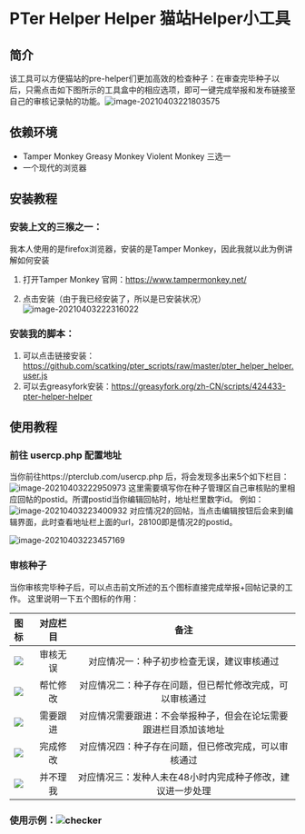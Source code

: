 # PTer Helper Helper 猫站Helper小工具

## 简介

该工具可以方便猫站的pre-helper们更加高效的检查种子：在审查完毕种子以后，只需点击如下图所示的工具盒中的相应选项，即可一键完成举报和发布链接至自己的审核记录帖的功能。![image-20210403221803575](https://img.pterclub.com/images/2021/04/03/image-20210403221803575.png)

## 依赖环境

* Tamper Monkey Greasy Monkey Violent Monkey 三选一
* 一个现代的浏览器

## 安装教程

### 安装上文的三猴之一：
我本人使用的是firefox浏览器，安装的是Tamper Monkey，因此我就以此为例讲解如何安装
1. 打开Tamper Monkey 官网：https://www.tampermonkey.net/

2. 点击安装（由于我已经安装了，所以是已安装状况）![image-20210403222316022](https://img.pterclub.com/images/2021/04/03/image-20210403222316022.png)

### 安装我的脚本：
1. 可以点击链接安装：https://github.com/scatking/pter_scripts/raw/master/pter_helper_helper.user.js
2. 可以去greasyfork安装：https://greasyfork.org/zh-CN/scripts/424433-pter-helper-helper

## 使用教程

### 前往 usercp.php 配置地址
当你前往https://pterclub.com/usercp.php 后，将会发现多出来5个如下栏目：
![image-20210403222950973](https://img.pterclub.com/images/2021/04/03/image-20210403222950973.png)
这里需要填写你在种子管理区自己审核贴的里相应回帖的postid。所谓postid当你编辑回帖时，地址栏里数字id。
例如：![image-20210403223400932](https://img.pterclub.com/images/2021/04/03/image-20210403223400932.png)
对应情况2的回帖，当点击编辑按钮后会来到编辑界面，此时查看地址栏上面的url，28100即是情况2的postid。

![image-20210403223457169](https://img.pterclub.com/images/2021/04/03/image-20210403223457169.png)

### 审核种子
当你审核完毕种子后，可以点击前文所述的五个图标直接完成举报+回帖记录的工作。
这里说明一下五个图标的作用：

|  图标 | 对应栏目 |                      备注                      |
| :-------- | :------------------------: | :----------------------------: |
|![](https://objectstorage.ap-tokyo-1.oraclecloud.com/n/nrmpw4xvtvgl/b/bucket-20200224-2012/o/badge_gpchecker.png)    |             审核无误             | 对应情况一：种子初步检查无误，建议审核通过 |
| ![](https://objectstorage.ap-tokyo-1.oraclecloud.com/n/nrmpw4xvtvgl/b/bucket-20200224-2012/o/badge_checker.png) |             帮忙修改             |     对应情况二：种子存在问题，但已帮忙修改完成，可以审核通过     |
| ![](https://objectstorage.ap-tokyo-1.oraclecloud.com/n/nrmpw4xvtvgl/b/bucket-20200224-2012/o/x.png) |           需要跟进          | 对应情况需要跟进：不会举报种子，但会在论坛需要跟进栏目添加该地址 |
| ![](https://objectstorage.ap-tokyo-1.oraclecloud.com/n/nrmpw4xvtvgl/b/bucket-20200224-2012/o/quality.gif) |           完成修改            | 对应情况四：种子存在问题，但已修改完成，可以审核通过 |
| ![](https://objectstorage.ap-tokyo-1.oraclecloud.com/n/nrmpw4xvtvgl/b/bucket-20200224-2012/o/disabled.png) | 并不理我 |对应情况三：发种人未在48小时内完成种子修改，建议进一步处理|

### 使用示例：![checker](https://img.pterclub.com/images/2021/04/03/checker.gif)






